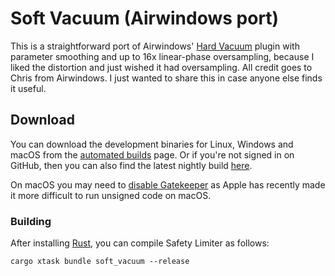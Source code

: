 # Soft Vacuum (Airwindows port)

This is a straightforward port of Airwindows' [Hard
Vacuum](https://www.airwindows.com/hard-vacuum-vst/) plugin with parameter
smoothing and up to 16x linear-phase oversampling, because I liked the
distortion and just wished it had oversampling. All credit goes to Chris from
Airwindows. I just wanted to share this in case anyone else finds it useful.

## Download

You can download the development binaries for Linux, Windows and macOS from the
[automated
builds](https://github.com/robbert-vdh/nih-plug/actions/workflows/build.yml?query=branch%3Amaster)
page. Or if you're not signed in on GitHub, then you can also find the latest nightly
build [here](https://nightly.link/robbert-vdh/nih-plug/workflows/build/master).

On macOS you may need to [disable
Gatekeeper](https://disable-gatekeeper.github.io/) as Apple has recently made it
more difficult to run unsigned code on macOS.

### Building

After installing [Rust](https://rustup.rs/), you can compile Safety Limiter as
follows:

```shell
cargo xtask bundle soft_vacuum --release
```
